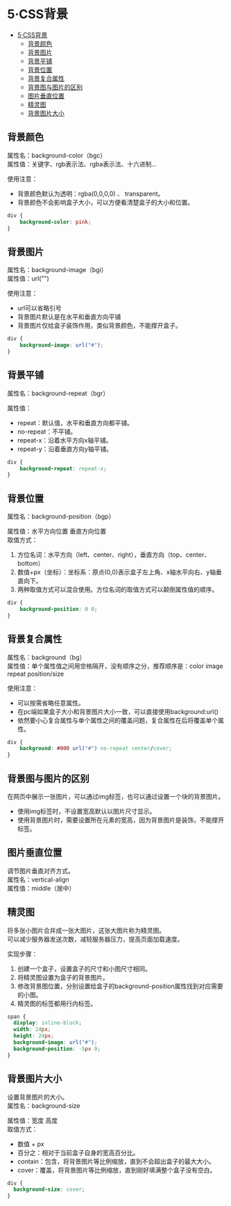 # 5·CSS背景

<!-- TOC -->
* [5·CSS背景](#5css背景)
  * [背景颜色](#背景颜色)
  * [背景图片](#背景图片)
  * [背景平铺](#背景平铺)
  * [背景位置](#背景位置)
  * [背景复合属性](#背景复合属性)
  * [背景图与图片的区别](#背景图与图片的区别)
  * [图片垂直位置](#图片垂直位置)
  * [精灵图](#精灵图)
  * [背景图片大小](#背景图片大小)
<!-- TOC -->

## 背景颜色
属性名：background-color（bgc）  
属性值：关键字、rgb表示法、rgba表示法、十六进制...

使用注意：
- 背景颜色默认为透明：rgba(0,0,0,0) 、 transparent。
- 背景颜色不会影响盒子大小，可以方便看清楚盒子的大小和位置。  

```css
div {
    background-color: pink;
}
```

## 背景图片
属性名：background-image（bgi）  
属性值：url("")

使用注意：
- url可以省略引号
- 背景图片默认是在水平和垂直方向平铺
- 背景图片仅给盒子装饰作用，类似背景颜色，不能撑开盒子。

```css
div {
    background-image: url("#");
}
```

## 背景平铺
属性名：background-repeat（bgr）  

属性值：
- repeat：默认值，水平和垂直方向都平铺。
- no-repeat：不平铺。
- repeat-x：沿着水平方向x轴平铺。
- repeat-y：沿着垂直方向y轴平铺。

```css
div {
    background-repeat: repeat-x;
}
```

## 背景位置
属性名：background-position（bgp）  

属性值：水平方向位置 垂直方向位置  
取值方式：
1. 方位名词：水平方向（left、center、right），垂直方向（top、center、bottom）
2. 数值+px（坐标）：坐标系：原点(0,0)表示盒子左上角、x轴水平向右、y轴垂直向下。
3. 两种取值方式可以混合使用。方位名词的取值方式可以颠倒属性值的顺序。

```css
div {
    background-position: 0 0;
}
```

## 背景复合属性
属性名：background（bg）  
属性值：单个属性值之间用空格隔开，没有顺序之分，推荐顺序是：color image repeat position/size  

使用注意：
- 可以按需省略任意属性。
- 在pc端如果盒子大小和背景图片大小一致，可以直接使用background:url()
- 依然要小心复合属性与单个属性之间的覆盖问题，复合属性在后将覆盖单个属性。

```css
div {
    background: #000 url("#") no-repeat center/cover;
}
```

## 背景图与图片的区别
在网页中展示一张图片，可以通过img标签，也可以通过设置一个块的背景图片。
- 使用img标签时，不设置宽高默认以图片尺寸显示。
- 使用背景图片时，需要设置所在元素的宽高，因为背景图片是装饰，不能撑开标签。

## 图片垂直位置
调节图片垂直对齐方式。  
属性名：vertical-align  
属性值：middle（居中）

## 精灵图
将多张小图片合并成一张大图片，这张大图片称为精灵图。  
可以减少服务器发送次数，减轻服务器压力，提高页面加载速度。

实现步骤：
1. 创建一个盒子，设置盒子的尺寸和小图尺寸相同。
2. 将精灵图设置为盒子的背景图片。
3. 修改背景图位置，分别设置给盒子的background-position属性找到对应需要的小图。
4. 精灵图的标签都用行内标签。

```css
span {
  display: inline-block;
  width: 24px;
  height: 24px;
  background-image: url("#");
  background-position: -5px 0;
}
```

## 背景图片大小
设置背景图片的大小。  
属性名：background-size

属性值：宽度 高度  
取值方式：
- 数值 + px
- 百分之：相对于当前盒子自身的宽高百分比。
- contain：包含，将背景图片等比例缩放，直到不会超出盒子的最大大小。
- cover：覆盖，将背景图片等比例缩放，直到刚好填满整个盒子没有空白。

```css
div {
  background-size: cover;
}
```

